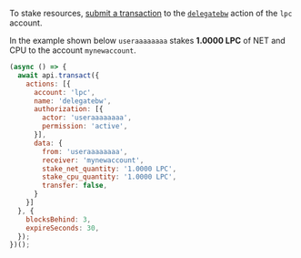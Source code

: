 To stake resources, [submit a transaction](01_how-to-submit-a-transaction.md) to the [`delegatebw`](https://github.com/leopays-core/leopays.contracts/blob/52fbd4ac7e6c38c558302c48d00469a4bed35f7c/contracts/lpc.system/include/lpc.system/lpc.system.hpp#L692) action of the `lpc` account.

In the example shown below `useraaaaaaaa` stakes **1.0000 LPC** of NET and CPU to the account `mynewaccount`.
```javascript
(async () => {
  await api.transact({
    actions: [{
      account: 'lpc',
      name: 'delegatebw',
      authorization: [{
        actor: 'useraaaaaaaa',
        permission: 'active',
      }],
      data: {
        from: 'useraaaaaaaa',
        receiver: 'mynewaccount',
        stake_net_quantity: '1.0000 LPC',
        stake_cpu_quantity: '1.0000 LPC',
        transfer: false,
      }
    }]
  }, {
    blocksBehind: 3,
    expireSeconds: 30,
  });
})();
```